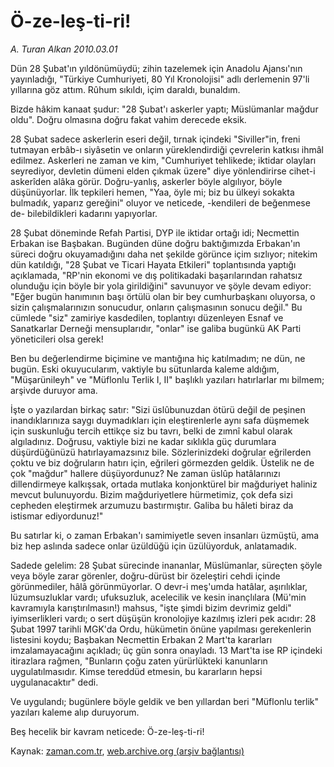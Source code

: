 # Ö-ze-leş-ti-ri!

*A. Turan Alkan 2010.03.01*

<tr><td class="metin" colspan="2" style="padding-top: 20px; padding-left: 5px; ">Dün 28 Şubat'ın yıldönümüydü; zihin tazelemek için Anadolu Ajansı'nın yayınladığı, "Türkiye Cumhuriyeti, 80 Yıl Kronolojisi" adlı derlemenin 97'li yıllarına göz attım. Rûhum sıkıldı, içim daraldı, bunaldım.</td></tr><tr><td class="metin" colspan="2" style="padding-top: 20px; padding-left: 5px; "><p>Bizde hâkim kanaat şudur: "28 Şubat'ı askerler yaptı; Müslümanlar mağdur oldu". Doğru olmasına doğru fakat vahim derecede eksik.
<p>28 Şubat sadece askerlerin eseri değil, tırnak içindeki "Siviller"in, freni tutmayan erbâb-ı siyâsetin ve onların yüreklendirdiği çevrelerin katkısı ihmâl edilmez. Askerleri ne zaman ve kim, "Cumhuriyet tehlikede; iktidar olayları seyrediyor, devletin dümeni elden çıkmak üzere" diye yönlendirirse cihet-i askerîden alâka görür. Doğru-yanlış, askerler böyle algılıyor, böyle düşünüyorlar. İlk tepkileri hemen, "Yaa, öyle mi; biz bu ülkeyi sokakta bulmadık, yaparız gereğini" oluyor ve neticede, -kendileri de beğenmese de- bilebildikleri kadarını yapıyorlar.
<p>28 Şubat döneminde Refah Partisi, DYP ile iktidar ortağı idi; Necmettin Erbakan ise Başbakan. Bugünden düne doğru baktığımızda Erbakan'ın süreci doğru okuyamadığını daha net şekilde görünce içim sızlıyor; nitekim dün katıldığı, "28 Şubat ve Ticari Hayata Etkileri" toplantısında yaptığı açıklamada, "RP'nin ekonomi ve dış politikadaki başarılarından rahatsız olunduğu için böyle bir yola girildiğini" savunuyor ve şöyle devam ediyor: "Eğer bugün hanımının başı örtülü olan bir bey cumhurbaşkanı oluyorsa, o sizin çalışmalarınızın sonucudur, onların çalışmasının sonucu değil." Bu cümlede "siz" zamiriye kasdedilen, toplantıyı düzenleyen Esnaf ve Sanatkarlar Derneği mensuplarıdır, "onlar" ise galiba bugünkü AK Parti yöneticileri olsa gerek!
<p>Ben bu değerlendirme biçimine ve mantığına hiç katılmadım; ne dün, ne bugün. Eski okuyucularım, vaktiyle bu sütunlarda kaleme aldığım, "Müşarünileyh" ve "Müflonlu Terlik I, II" başlıklı yazıları hatırlarlar mı bilmem; arşivde duruyor ama.
<p>İşte o yazılardan birkaç satır: "Sizi üslûbunuzdan ötürü değil de peşinen inandıklarınıza saygı duymadıkları için eleştirenlerle aynı safa düşmemek için suskunluğu tercih ettikçe siz bu tavrı, belki de zımnî kabul olarak algıladınız. Doğrusu, vaktiyle bizi ne kadar sıklıkla güç durumlara düşürdüğünüzü hatırlayamazsınız bile. Sözlerinizdeki doğrular eğrilerden çoktu ve biz doğruların hatırı için, eğrileri görmezden geldik. Üstelik ne de çok "mağdur" hallere düşüyordunuz? Ne zaman üslûp hatâlarınızı dillendirmeye kalkışsak, ortada mutlaka konjonktürel bir mağduriyet haliniz mevcut bulunuyordu. Bizim mağduriyetlere hürmetimiz, çok defa sizi cepheden eleştirmek arzumuzu bastırmıştır. Galiba bu hâleti biraz da istismar ediyordunuz!"
<p>Bu satırlar ki, o zaman Erbakan'ı samimiyetle seven insanları üzmüştü, ama biz hep aslında sadece onlar üzüldüğü için üzülüyorduk, anlatamadık.
<p>Sadede gelelim: 28 Şubat sürecinde inananlar, Müslümanlar, süreçten şöyle veya böyle zarar görenler, doğru-dürüst bir özeleştiri cehdi içinde görünmediler, hâlâ görünmüyorlar. O devr-i meş'umda hatâlar, aşırılıklar, lüzumsuzluklar vardı; ufuksuzluk, acelecilik ve kesin inançlılara (Mü'min kavramıyla karıştırılmasın!) mahsus, "işte şimdi bizim devrimiz geldi" iyimserlikleri vardı; o sert düşüşün kronolojiye kazılmış izleri pek acıdır: 28 Şubat 1997 tarihli MGK'da Ordu, hükümetin önüne yapılması gerekenlerin listesini koydu; Başbakan Necmettin Erbakan 2 Mart'ta kararları imzalamayacağını açıkladı; üç gün sonra onayladı. 13 Mart'ta ise RP içindeki itirazlara rağmen, "Bunların çoğu zaten yürürlükteki kanunların uygulatılmasıdır. Kimse tereddüd etmesin, bu kararların hepsi uygulanacaktır" dedi.
<p> Ve uygulandı; bugünlere böyle geldik ve ben yıllardan beri "Müflonlu terlik" yazıları kaleme alıp duruyorum.
<p>Beş hecelik bir kavram neticede: Ö-ze-leş-ti-ri! <br/></p></p></p></p></p></p></p></p></p></td></tr>

Kaynak: [zaman.com.tr](http://zaman.com.tr/yazar.do?yazino=956661), [web.archive.org (arşiv bağlantısı)](http://web.archive.org/web/20100507030856/http://www.zaman.com.tr:80/yazar.do?yazino=956661)
